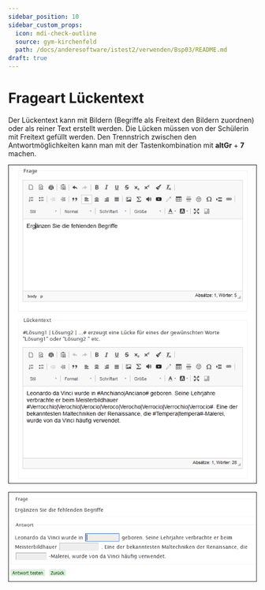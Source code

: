 ```yaml
---
sidebar_position: 10
sidebar_custom_props:
  icon: mdi-check-outline
  source: gym-kirchenfeld
  path: /docs/anderesoftware/istest2/verwenden/Bsp03/README.md
draft: true
---
```


# Frageart Lückentext



Der Lückentext kann mit Bildern (Begriffe als Freitext den Bildern zuordnen) oder als reiner Text erstellt werden. Die Lücken müssen von der Schülerin mit Freitext gefüllt werden. Den Trennstrich zwischen den Antwortmöglichkeiten kann man mit der Tastenkombination mit __altGr__ + __7__ machen.

![](./Beispiel_3_1_Lueckentext.png)

![](./Beispiel_3_2_Lueckentext.png)


